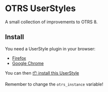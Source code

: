 # OTRS UserStyles

A small collection of improvements to OTRS 8.

## Install

You need a UserStyle plugin in your browser:
- [Firefox](https://addons.mozilla.org/en-US/firefox/addon/styl-us/)
- [Google Chrome](https://chrome.google.com/webstore/detail/stylus/clngdbkpkpeebahjckkjfobafhncgmne)

You can then [📦 install this UserStyle](https://github.com/kristofferhagen/otrs-userstyles/raw/master/otrs.user.css)

Remember to change the `otrs_instance` variable!

